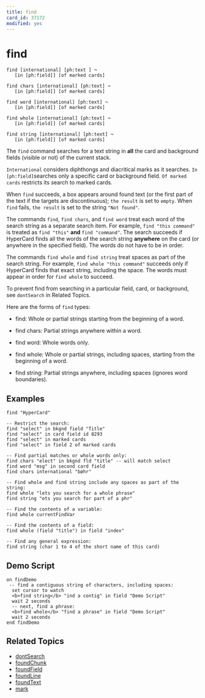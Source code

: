 ```yaml
---
title: find
card_id: 37172
modified: yes
---
```


# find

```
find [international] [ph:text ] ¬
   [in [ph:field]] [of marked cards]

find chars [international] [ph:text] ¬
   [in [ph:field]] [of marked cards]

find word [international] [ph:text] ¬
   [in [ph:field]] [of marked cards]

find whole [international] [ph:text] ¬
   [in [ph:field]] [of marked cards]

find string [international] [ph:text] ¬
   [in [ph:field]] [of marked cards]
```


The `find` command searches for a text string in <b>all</b> the card and background fields (visible or not) of the current stack.

`International` considers diphthongs and diacritical marks as it searches. `In [ph:field]`searches only a specific card or background field. `Of marked cards` restricts its search to marked cards.

When `find` succeeds, a box appears around found text (or the first part of the text if the targets are discontinuous); `the result` is set to `empty`. When `find` fails, `the result` is set to the string `"Not found"`.

The commands `find`, `find chars`, and `find word` treat each word of the search string as a separate search item. For example, `find "this command"` is treated as `find "this"` <b>and</b> `find "command"`. The search succeeds if HyperCard finds all the words of the search string <b>anywhere</b> on the card (or anywhere in the specified field). The words do not have to be in order.

The commands `find whole` and `find string` treat spaces as part of the search string. For example, `find whole "this command"` succeeds only if HyperCard finds that exact string, including the space. The words must appear in order for `find whole` to succeed.

To prevent find from searching in a particular field, card, or background, see `dontSearch` in Related Topics.

Here are the forms of `find` types:

* find: Whole or partial strings starting from the beginning of a word.

* find chars: Partial strings anywhere within a word.

* find word: Whole words only.

* find whole: Whole or partial strings, including spaces, starting from the beginning of a word.

* find string: Partial strings anywhere, including spaces (ignores word boundaries).

## Examples

```
find "HyperCard"

-- Restrict the search:
find "select" in bkgnd field "Title"
find "select" in card field id 8293
find "select" in marked cards
find "select" in field 2 of marked cards

-- Find partial matches or whole words only:
find chars "elect" in bkgnd fld "title" -- will match select
find word "msg" in second card field  
find chars international "bøhr"

-- Find whole and find string include any spaces as part of the string:
find whole "lets you search for a whole phrase"
find string "ets you search for part of a phr"

-- Find the contents of a variable:
find whole currentFindVar

-- Find the contents of a field:
find whole (field "title") in field "index"

-- Find any general expression:
find string (char 1 to 4 of the short name of this card)
```

## Demo Script

```
on findDemo
 -- find a contiguous string of characters, including spaces:
  set cursor to watch
  <b>find string</b> "ind a contig" in field "Demo Script"
  wait 2 seconds
  -- next, find a phrase:
  <b>find whole</b> "find a phrase" in field "Demo Script"
  wait 2 seconds
end findDemo
```

## Related Topics

* [dontSearch](/HyperTalkReference/properties/dontSearch)
* [foundChunk](/HyperTalkReference/functions/foundChunk)
* [foundField](/HyperTalkReference/functions/foundField)
* [foundLine](/HyperTalkReference/functions/foundLine)
* [foundText](/HyperTalkReference/functions/foundText)
* [mark](/HyperTalkReference/commands/mark)
